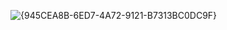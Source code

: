 ![{945CEA8B-6ED7-4A72-9121-B7313BC0DC9F}](https://github.com/user-attachments/assets/aeedd0f5-ea86-4fb2-a1c5-63bd9d0d0a32)
